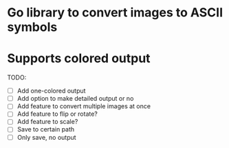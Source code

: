 # Go library to convert images to ASCII symbols


# Supports colored output



TODO:
- [ ] Add one-colored output
- [ ] Add option to make detailed output or no
- [ ] Add feature to convert multiple images at once
- [ ] Add feature to flip or rotate?
- [ ] Add feature to scale?
- [ ] Save to certain path
- [ ] Only save, no output
